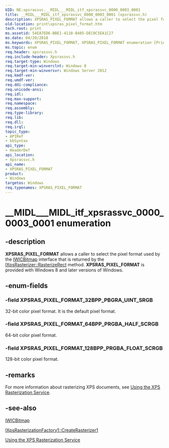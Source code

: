 ```yaml
---
UID: NE:xpsrassvc.__MIDL___MIDL_itf_xpsrassvc_0000_0003_0001
title: __MIDL___MIDL_itf_xpsrassvc_0000_0003_0001 (xpsrassvc.h)
description: XPSRAS_PIXEL_FORMAT allows a caller to select the pixel format used by the IWICBitmap interface that is returned by the IXpsRasterizer::RasterizeRect method. XPSRAS_PIXEL_FORMAT is provided with Windows 8 and later versions of Windows.
old-location: print\xpsras_pixel_format.htm
tech.root: print
ms.assetid: 54EA7ED6-BBE1-4110-8405-DEC0C5EA1C27
ms.date: 04/20/2018
ms.keywords: XPSRAS_PIXEL_FORMAT, XPSRAS_PIXEL_FORMAT enumeration [Print Devices], XPSRAS_PIXEL_FORMAT_128BPP_PRGBA_FLOAT_SCRGB, XPSRAS_PIXEL_FORMAT_32BPP_PBGRA_UINT_SRGB, XPSRAS_PIXEL_FORMAT_64BPP_PRGBA_HALF_SCRGB, __MIDL___MIDL_itf_xpsrassvc_0000_0003_0001, print.xpsras_pixel_format, xpsrassvc/XPSRAS_PIXEL_FORMAT, xpsrassvc/XPSRAS_PIXEL_FORMAT_128BPP_PRGBA_FLOAT_SCRGB, xpsrassvc/XPSRAS_PIXEL_FORMAT_32BPP_PBGRA_UINT_SRGB, xpsrassvc/XPSRAS_PIXEL_FORMAT_64BPP_PRGBA_HALF_SCRGB
ms.topic: enum
req.header: xpsrassvc.h
req.include-header: Xpsrassvc.h
req.target-type: Windows
req.target-min-winverclnt: Windows 8
req.target-min-winversvr: Windows Server 2012
req.kmdf-ver: 
req.umdf-ver: 
req.ddi-compliance: 
req.unicode-ansi: 
req.idl: 
req.max-support: 
req.namespace: 
req.assembly: 
req.type-library: 
req.lib: 
req.dll: 
req.irql: 
topic_type:
- APIRef
- kbSyntax
api_type:
- HeaderDef
api_location:
- Xpsrassvc.h
api_name:
- XPSRAS_PIXEL_FORMAT
product:
- Windows
targetos: Windows
req.typenames: XPSRAS_PIXEL_FORMAT
---
```


# __MIDL___MIDL_itf_xpsrassvc_0000_0003_0001 enumeration


## -description


<b>XPSRAS_PIXEL_FORMAT</b> allows a caller to select the pixel format used by the <a href="https://go.microsoft.com/fwlink/p/?linkid=133875">IWICBitmap</a> interface that is returned by the  <a href="https://docs.microsoft.com/windows-hardware/drivers/ddi/content/xpsrassvc/nf-xpsrassvc-ixpsrasterizer-rasterizerect">IXpsRasterizer::RasterizeRect</a> method. <b>XPSRAS_PIXEL_FORMAT</b> is provided with  Windows 8 and later versions of Windows.  


## -enum-fields




### -field XPSRAS_PIXEL_FORMAT_32BPP_PBGRA_UINT_SRGB

32-bit color pixel format. It is the default pixel format.


### -field XPSRAS_PIXEL_FORMAT_64BPP_PRGBA_HALF_SCRGB

64-bit color pixel format.


### -field XPSRAS_PIXEL_FORMAT_128BPP_PRGBA_FLOAT_SCRGB

128-bit color pixel format.


## -remarks



For more information about rasterizing XPS documents, see <a href="https://docs.microsoft.com/windows-hardware/drivers/print/using-the-xps-rasterization-service">Using the XPS Rasterization Service</a>.




## -see-also




<a href="https://docs.microsoft.com/windows/desktop/api/wincodec/nn-wincodec-iwicbitmap">IWICBitmap</a>



<a href="https://docs.microsoft.com/previous-versions/windows/hardware/drivers/hh802468(v=vs.85)">IXpsRasterizationFactory1::CreateRasterizer1</a>



<a href="https://docs.microsoft.com/windows-hardware/drivers/print/using-the-xps-rasterization-service">Using the XPS Rasterization Service</a>
 

 

